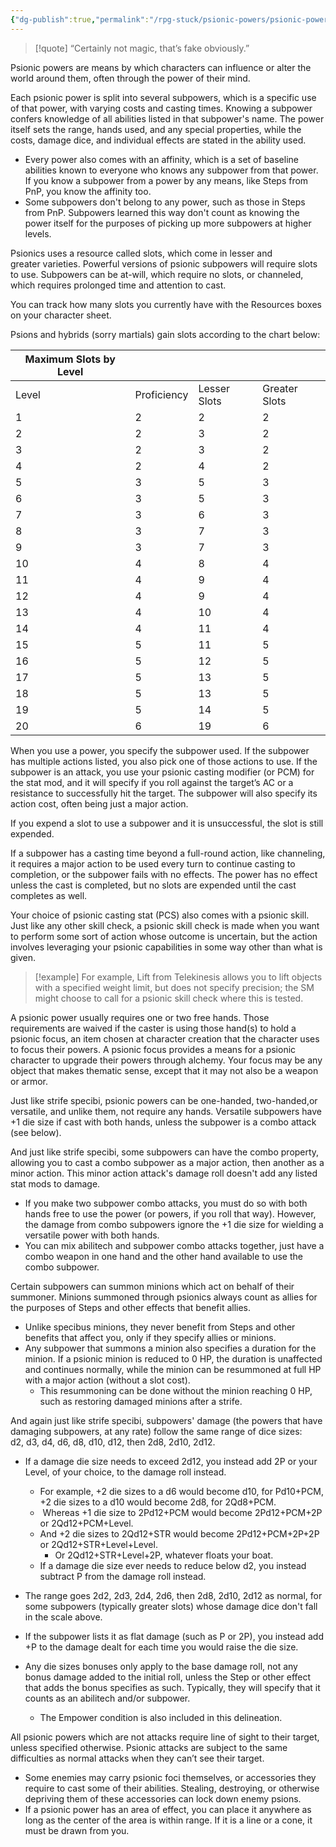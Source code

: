 ```yaml
---
{"dg-publish":true,"permalink":"/rpg-stuck/psionic-powers/psionic-powers-overview/"}
---
```



>[!quote] “Certainly not magic, that’s fake obviously.”

Psionic powers are means by which characters can influence or alter the world around them, often through the power of their mind.

Each psionic power is split into several subpowers, which is a specific use of that power, with varying costs and casting times. Knowing a subpower confers knowledge of all abilities listed in that subpower's name. The power itself sets the range, hands used, and any special properties, while the costs, damage dice, and individual effects are stated in the ability used.

- Every power also comes with an affinity, which is a set of baseline abilities known to everyone who knows any subpower from that power. If you know a subpower from a power by any means, like Steps from PnP, you know the affinity too.
- Some subpowers don't belong to any power, such as those in Steps from PnP. Subpowers learned this way don't count as knowing the power itself for the purposes of picking up more subpowers at higher levels.

Psionics uses a resource called slots, which come in lesser and greater varieties. Powerful versions of psionic subpowers will require slots to use. Subpowers can be at-will, which require no slots, or channeled, which requires prolonged time and attention to cast.

You can track how many slots you currently have with the Resources boxes on your character sheet.

Psions and hybrids (sorry martials) gain slots according to the chart below:

| Maximum Slots by Level |             |              |               |
| ---------------------- | ----------- | ------------ | ------------- |
| Level                  | Proficiency | Lesser Slots | Greater Slots |
| 1                      | 2           | 2            | 2             |
| 2                      | 2           | 3            | 2             |
| 3                      | 2           | 3            | 2             |
| 4                      | 2           | 4            | 2             |
| 5                      | 3           | 5            | 3             |
| 6                      | 3           | 5            | 3             |
| 7                      | 3           | 6            | 3             |
| 8                      | 3           | 7            | 3             |
| 9                      | 3           | 7            | 3             |
| 10                     | 4           | 8            | 4             |
| 11                     | 4           | 9            | 4             |
| 12                     | 4           | 9            | 4             |
| 13                     | 4           | 10           | 4             |
| 14                     | 4           | 11           | 4             |
| 15                     | 5           | 11           | 5             |
| 16                     | 5           | 12           | 5             |
| 17                     | 5           | 13           | 5             |
| 18                     | 5           | 13           | 5             |
| 19                     | 5           | 14           | 5             |
| 20                     | 6           | 19           | 6             |

When you use a power, you specify the subpower used. If the subpower has multiple actions listed, you also pick one of those actions to use. If the subpower is an attack, you use your psionic casting modifier (or PCM) for the stat mod, and it will specify if you roll against the target’s AC or a resistance to successfully hit the target. The subpower will also specify its action cost, often being just a major action.

If you expend a slot to use a subpower and it is unsuccessful, the slot is still expended.

If a subpower has a casting time beyond a full-round action, like channeling, it requires a major action to be used every turn to continue casting to completion, or the subpower fails with no effects. The power has no effect unless the cast is completed, but no slots are expended until the cast completes as well.

Your choice of psionic casting stat (PCS) also comes with a psionic skill. Just like any other skill check, a psionic skill check is made when you want to perform some sort of action whose outcome is uncertain, but the action involves leveraging your psionic capabilities in some way other than what is given.

>[!example] For example, Lift from Telekinesis allows you to lift objects with a specified weight limit, but does not specify precision; the SM might choose to call for a psionic skill check where this is tested.

A psionic power usually requires one or two free hands. Those requirements are waived if the caster is using those hand(s) to hold a psionic focus, an item chosen at character creation that the character uses to focus their powers. A psionic focus provides a means for a psionic character to upgrade their powers through alchemy. Your focus may be any object that makes thematic sense, except that it may not also be a weapon or armor.

Just like strife specibi, psionic powers can be one-handed, two-handed,or versatile, and unlike them, not require any hands. Versatile subpowers have +1 die size if cast with both hands, unless the subpower is a combo attack (see below).

And just like strife specibi, some subpowers can have the combo property, allowing you to cast a combo subpower as a major action, then another as a minor action. This minor action attack's damage roll doesn't add any listed stat mods to damage.

- If you make two subpower combo attacks, you must do so with both hands free to use the power (or powers, if you roll that way). However, the damage from combo subpowers ignore the +1 die size for wielding a versatile power with both hands.
- You can mix abilitech and subpower combo attacks together, just have a combo weapon in one hand and the other hand available to use the combo subpower.

Certain subpowers can summon minions which act on behalf of their summoner. Minions summoned through psionics always count as allies for the purposes of Steps and other effects that benefit allies.

- Unlike specibus minions, they never benefit from Steps and other benefits that affect you, only if they specify allies or minions.
- Any subpower that summons a minion also specifies a duration for the minion. If a psionic minion is reduced to 0 HP, the duration is unaffected and continues normally, while the minion can be resummoned at full HP with a major action (without a slot cost).
	- This resummoning can be done without the minion reaching 0 HP, such as restoring damaged minions after a strife.

And again just like strife specibi, subpowers' damage (the powers that have damaging subpowers, at any rate) follow the same range of dice sizes: d2, d3, d4, d6, d8, d10, d12, then 2d8, 2d10, 2d12.

- If a damage die size needs to exceed 2d12, you instead add 2P or your Level, of your choice, to the damage roll instead.
	- For example, +2 die sizes to a d6 would become d10, for Pd10+PCM, +2 die sizes to a d10 would become 2d8, for 2Qd8+PCM.
	-  Whereas +1 die size to 2Pd12+PCM would become 2Pd12+PCM+2P or 2Qd12+PCM+Level.
	- And +2 die sizes to 2Qd12+STR would become 2Pd12+PCM+2P+2P or 2Qd12+STR+Level+Level.
		- Or 2Qd12+STR+Level+2P, whatever floats your boat.
	- If a damage die size ever needs to reduce below d2, you instead subtract P from the damage roll instead.

- The range goes 2d2, 2d3, 2d4, 2d6, then 2d8, 2d10, 2d12 as normal, for some subpowers (typically greater slots) whose damage dice don't fall in the scale above.
- If the subpower lists it as flat damage (such as P or 2P), you instead add +P to the damage dealt for each time you would raise the die size.
- Any die sizes bonuses only apply to the base damage roll, not any bonus damage added to the initial roll, unless the Step or other effect that adds the bonus specifies as such. Typically, they will specify that it counts as an abilitech and/or subpower.
	- The Empower condition is also included in this delineation.

All psionic powers which are not attacks require line of sight to their target, unless specified otherwise. Psionic attacks are subject to the same difficulties as normal attacks when they can’t see their target.

- Some enemies may carry psionic foci themselves, or accessories they require to cast some of their abilities. Stealing, destroying, or otherwise depriving them of these accessories can lock down enemy psions.
- If a psionic power has an area of effect, you can place it anywhere as long as the center of the area is within range. If it is a line or a cone, it must be drawn from you.